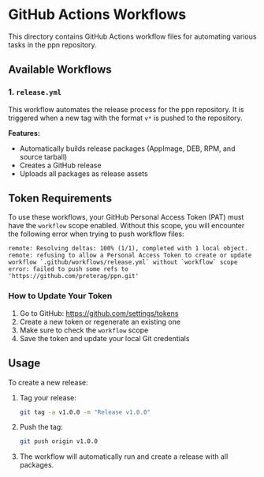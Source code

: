 # GitHub Actions Workflows

This directory contains GitHub Actions workflow files for automating various tasks in the ppn repository.

## Available Workflows

### 1. `release.yml`

This workflow automates the release process for the ppn repository. It is triggered when a new tag with the format `v*` is pushed to the repository.

**Features:**
- Automatically builds release packages (AppImage, DEB, RPM, and source tarball)
- Creates a GitHub release
- Uploads all packages as release assets

## Token Requirements

To use these workflows, your GitHub Personal Access Token (PAT) must have the `workflow` scope enabled. Without this scope, you will encounter the following error when trying to push workflow files:

```
remote: Resolving deltas: 100% (1/1), completed with 1 local object.
remote: refusing to allow a Personal Access Token to create or update workflow `.github/workflows/release.yml` without `workflow` scope
error: failed to push some refs to 'https://github.com/preterag/ppn.git'
```

### How to Update Your Token

1. Go to GitHub: https://github.com/settings/tokens
2. Create a new token or regenerate an existing one
3. Make sure to check the `workflow` scope
4. Save the token and update your local Git credentials

## Usage

To create a new release:

1. Tag your release:
   ```bash
   git tag -a v1.0.0 -m "Release v1.0.0"
   ```

2. Push the tag:
   ```bash
   git push origin v1.0.0
   ```

3. The workflow will automatically run and create a release with all packages. 
